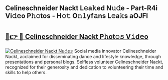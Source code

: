 ## Celineschneider Nackt L𝚎a𝚔ed N𝚞𝚍e - Part-R4i Vi𝚍𝚎o P𝚑𝚘tos - H𝚘𝚝 O𝚗𝚕yf𝚊ns L𝚎a𝚔s aOJFI

# <h2><a href="http://kf6ga9.oniu.top/?m=Celineschneider+Nackt">🔗👉 🔴 Celineschneider Nackt P𝚑ot𝚘𝚜 V𝚒d𝚎o</a></h2>

[![Celineschneider Nackt Nu𝚍e𝚜](https://i.imgur.com/0qMVB7G.gif)](http://kf6ga9.oniu.top/?m=Celineschneider+Nackt)
Social media innovator Celineschneider Nackt, acclaimed for disseminating dance and lifestyle knowledge, through presentations and personal blogs. Selfless volunteer Celineschneider Nackt, recognized for their generosity and dedication to volunteering their time and skills to help others.  

